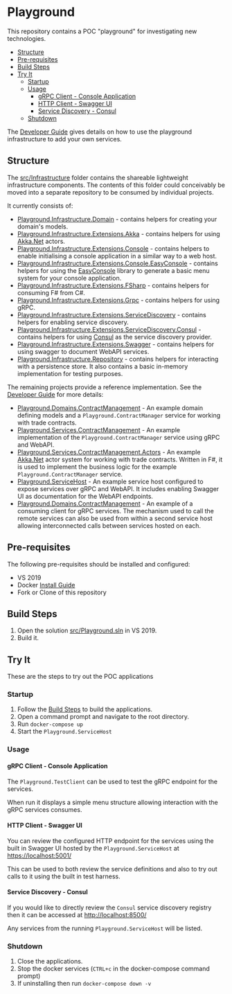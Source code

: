 # Playground

This repository contains a POC "playground" for investigating new technologies.

- [Structure](#structure)
- [Pre-requisites](#pre-requisites)
- [Build Steps](#build-steps)
- [Try It](#try-it)
  - [Startup](#startup)
  - [Usage](#usage)
    - [gRPC Client - Console Application](#grpc-client---console-application)
    - [HTTP Client - Swagger UI](#http-client---swagger-ui)
    - [Service Discovery - Consul](#service-discovery---consul)
  - [Shutdown](#shutdown)

The [Developer Guide](docs/Developer's%20Guide.md) gives details on how to use the playground infrastructure to add your own services.

## Structure

The [src/Infrastructure](src/Infrastructure) folder contains the shareable lightweight infrastructure components. The contents of this folder could conceivably be moved into a separate repository to be consumed by individual projects.

It currently consists of:

- [Playground.Infrastructure.Domain](src/Infrastructure/Playground.Infrastructure.Domain) - contains helpers for creating your domain's models.
- [Playground.Infrastructure.Extensions.Akka](src/Infrastructure/Playground.Infrastructure.Extensions.Akka) - contains helpers for using [Akka.Net](https://getakka.net/) actors.
- [Playground.Infrastructure.Extensions.Console](src/Infrastructure/Playground.Infrastructure.Extensions.Console) - contains helpers to enable initialising a console application in a similar way to a web host.
- [Playground.Infrastructure.Extensions.Console.EasyConsole](src/Infrastructure/Playground.Infrastructure.Extensions.Console.EasyConsole) - contains helpers for using the [EasyConsole](https://github.com/jimtsikos/EasyConsole.Core) library to generate a basic menu system for your console application.
- [Playground.Infrastructure.Extensions.FSharp](src/Infrastructure/Playground.Infrastructure.Extensions.FSharp) - contains helpers for consuming F# from C#.
- [Playground.Infrastructure.Extensions.Grpc](src/Infrastructure/Playground.Infrastructure.Extensions.Grpc) - contains helpers for using gRPC.
- [Playground.Infrastructure.Extensions.ServiceDiscovery](src/Infrastructure/Playground.Infrastructure.Extensions.ServiceDiscovery) - contains helpers for enabling service discovery.
- [Playground.Infrastructure.Extensions.ServiceDiscovery.Consul](src/Infrastructure/Playground.Infrastructure.Extensions.ServiceDiscovery.Consul) - contains helpers for using [Consul](https://www.consul.io/discovery.html) as the service discovery provider.
- [Playground.Infrastructure.Extensions.Swagger](src/Infrastructure/Playground.Infrastructure.Extensions.Swagger) - contains helpers for using swagger to document WebAPI services.
- [Playground.Infrastructure.Repository](src/Infrastructure/Playground.Infrastructure.Repository) - contains helpers for interacting with a persistence store. It also contains a basic in-memory implementation for testing purposes.

The remaining projects provide a reference implementation. See the [Developer Guide](docs/Developer's%20Guide.md) for more details:

- [Playground.Domains.ContractManagement](src/Domains/Playground.Domains.ContractManagement) - An example domain defining models and a `Playground.ContractManager` service for working with trade contracts.
- [Playground.Services.ContractManagement](src/Services/Playground.Services.ContractManagement) - An example implementation of the `Playground.ContractManager` service using gRPC and WebAPI.
- [Playground.Services.ContractManagement.Actors](src/Services/Playground.Services.ContractManagement.Actors) - An example [Akka.Net](https://getakka.net/) actor system for working with trade contracts. Written in F#, it is used to implement the business logic for the example `Playground.ContractManager` service.
- [Playground.ServiceHost](src/Playground.ServiceHost) - An example service host configured to expose services over gRPC and WebAPI. It includes enabling Swagger UI as documentation for the WebAPI endpoints.
- [Playground.Domains.ContractManagement](src/Playground.TestClient) - An example of a consuming client for gRPC services. The mechanism used to call the remote services can also be used from within a second service host allowing interconnected calls between services hosted on each.

## Pre-requisites

The following pre-requisites should be installed and configured:

- VS 2019
- Docker [Install Guide](https://docs.docker.com/docker-for-windows/install/)
- Fork or Clone of this repository

## Build Steps

1. Open the solution [src/Playground.sln](/src/Playground.sln) in VS 2019.
2. Build it.

## Try It

These are the steps to try out the POC applications

### Startup

1. Follow the [Build Steps](#build-steps) to build the applications.
2. Open a command prompt and navigate to the root directory.
3. Run `docker-compose up`
4. Start the `Playground.ServiceHost`

### Usage

#### gRPC Client - Console Application

The `Playground.TestClient` can be used to test the gRPC endpoint for the services.

When run it displays a simple menu structure allowing interaction with the gRPC services consumes.

#### HTTP Client - Swagger UI

You can review the configured HTTP endpoint for the services using the built in Swagger UI hosted by the `Playground.ServiceHost` at [https://localhost:5001/](https://localhost:5001/)

This can be used to both review the service definitions and also to try out calls to it using the built in test harness.

#### Service Discovery - Consul

If you would like to directly review the `Consul` service discovery registry then it can be accessed at [http://localhost:8500/](http://localhost:8500/)

Any services from the running `Playground.ServiceHost` will be listed.

### Shutdown

1. Close the applications.
2. Stop the docker services (`CTRL+c` in the docker-compose command prompt)
3. If uninstalling then run `docker-compose down -v`
